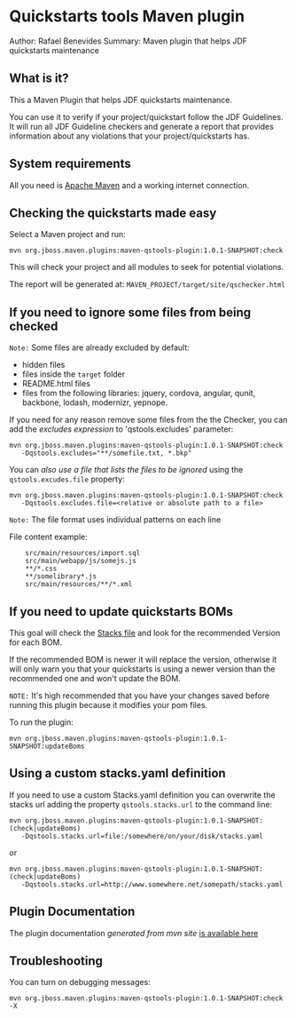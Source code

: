 Quickstarts tools Maven plugin
==============================
Author: Rafael Benevides
Summary: Maven plugin that helps JDF quickstarts maintenance

What is it?
-----------

This a Maven Plugin that helps JDF quickstarts maintenance.

You can use it to verify if your project/quickstart follow the JDF Guidelines. It will run all JDF Guideline checkers and generate a report that provides information about any violations that your project/quickstarts has.


System requirements
-------------------

All you need is [Apache Maven](http://maven.apache.org/) and a working internet connection.


Checking the quickstarts made easy
----------------------------------

Select a Maven project and run:

    mvn org.jboss.maven.plugins:maven-qstools-plugin:1.0.1-SNAPSHOT:check
    

This will check your project and all modules to seek for potential violations.

The report will be generated at: `MAVEN_PROJECT/target/site/qschecker.html`

If you need to ignore some files from being checked
--------------------------------------------------

`Note:` Some files are already excluded by default: 
 - hidden files
 - files inside the `target` folder
 - README.html files
 - files from the following libraries: jquery, cordova, angular, qunit, backbone, lodash, modernizr, yepnope.

If you need for any reason remove some files from the the Checker, you can add the *excludes expression* to 'qstools.excludes' parameter:

    mvn org.jboss.maven.plugins:maven-qstools-plugin:1.0.1-SNAPSHOT:check 
       -Dqstools.excludes="**/somefile.txt, *.bkp"
    

You can *also use a file that lists the files to be ignored* using the `qstools.excudes.file` property: 

    mvn org.jboss.maven.plugins:maven-qstools-plugin:1.0.1-SNAPSHOT:check 
       -Dqstools.excludes.file=<relative or absolute path to a file>
    
`Note:` The file format uses individual patterns on each line

File content example:
        
        src/main/resources/import.sql
        src/main/webapp/js/somejs.js
        **/*.css
        **/somelibrary*.js
        src/main/resources/**/*.xml


If you need to update quickstarts BOMs
--------------------------------------

This goal will check the [Stacks file](https://github.com/jboss-jdf/jdf-stack/blob/1.0.1-SNAPSHOT/stacks.yaml)  and look for the recommended Version for each BOM.

If the recommended BOM is newer it will replace the version, otherwise it will only warn you that your quickstarts is using a newer version than the recommended one and won't  update the BOM.

`NOTE:` It's high recommended that you have your changes saved before running this plugin because it modifies your pom files.

To run the plugin:

    mvn org.jboss.maven.plugins:maven-qstools-plugin:1.0.1-SNAPSHOT:updateBoms  
    


Using a custom stacks.yaml definition
-------------------------------------

If you need to use a custom Stacks.yaml definition you can overwrite the stacks url adding the property `qstools.stacks.url` to the command line:

    mvn org.jboss.maven.plugins:maven-qstools-plugin:1.0.1-SNAPSHOT:(check|updateBoms) 
       -Dqstools.stacks.url=file:/somewhere/on/your/disk/stacks.yaml 
    

or

    mvn org.jboss.maven.plugins:maven-qstools-plugin:1.0.1-SNAPSHOT:(check|updateBoms) 
       -Dqstools.stacks.url=http://www.somewhere.net/somepath/stacks.yaml 
    


Plugin Documentation
---------------------

The plugin documentation *generated from mvn site* [is available here](target/site/plugin-info.html) 


Troubleshooting
---------------

You can turn on debugging messages:   

    mvn org.jboss.maven.plugins:maven-qstools-plugin:1.0.1-SNAPSHOT:check -X
    


